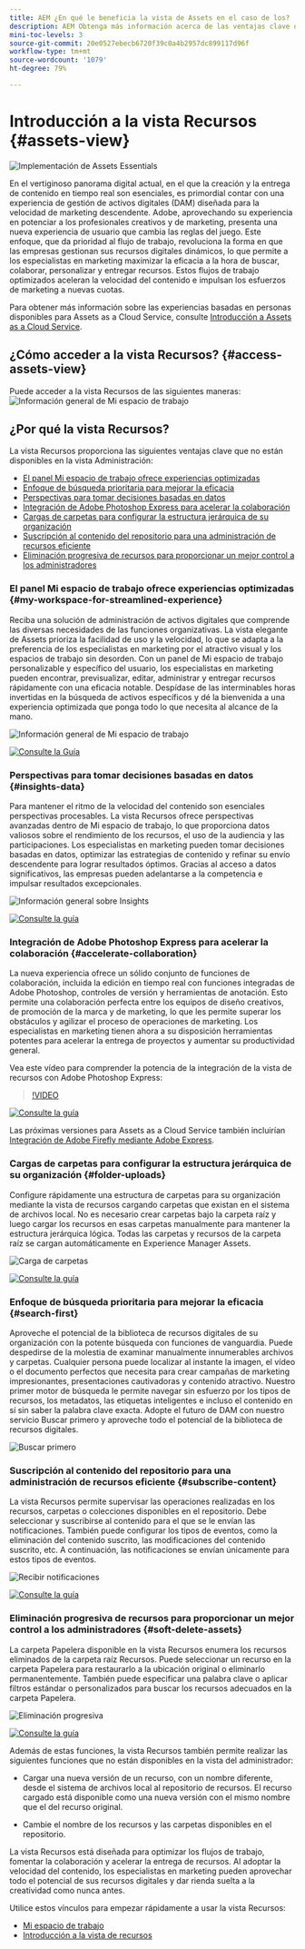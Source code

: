 ```yaml
---
title: AEM ¿En qué le beneficia la vista de Assets en el caso de los?
description: AEM Obtenga más información acerca de las ventajas clave de la vista de Assets en la. Adobe, aprovechando su experiencia en potenciar a los profesionales creativos y de marketing, presenta una nueva experiencia de usuario que cambia las reglas del juego.
mini-toc-levels: 3
source-git-commit: 20e0527ebecb6720f39c0a4b2957dc899117d96f
workflow-type: tm+mt
source-wordcount: '1079'
ht-degree: 79%

---
```



# Introducción a la vista Recursos {#assets-view}

![Implementación de Assets Essentials](assets/banner-image.jpg)

En el vertiginoso panorama digital actual, en el que la creación y la entrega de contenido en tiempo real son esenciales, es primordial contar con una experiencia de gestión de activos digitales (DAM) diseñada para la velocidad de marketing descendente. Adobe, aprovechando su experiencia en potenciar a los profesionales creativos y de marketing, presenta una nueva experiencia de usuario que cambia las reglas del juego. Este enfoque, que da prioridad al flujo de trabajo, revoluciona la forma en que las empresas gestionan sus recursos digitales dinámicos, lo que permite a los especialistas en marketing maximizar la eficacia a la hora de buscar, colaborar, personalizar y entregar recursos. Estos flujos de trabajo optimizados aceleran la velocidad del contenido e impulsan los esfuerzos de marketing a nuevas cuotas.

Para obtener más información sobre las experiencias basadas en personas disponibles para Assets as a Cloud Service, consulte [Introducción a Assets as a Cloud Service](/help/assets/overview.md#persona-based-experiences).

## ¿Cómo acceder a la vista Recursos? {#access-assets-view}

Puede acceder a la vista Recursos de las siguientes maneras:
![Información general de Mi espacio de trabajo](assets/assets-view.png)

<!--

* **Toggle in Admin view**

    * Log into [!DNL Experience Manager] using Cloud Manager.
    * Navigate to **[!UICONTROL Assets]** > **[!UICONTROL Files]**.
    * Click the profile icon on the top right corner.
    * Click **[!UICONTROL Switch View]** from the **[!UICONTROL Profile Settings]** section.
    Repeat these steps to switch back to the Admin view.

* **Product Switcher**
    * Log into [!DNL Experience Manager] and click ![Product selector](assets/waffle-icon.svg).
    * Select **[!UICONTROL Experience Manager Assets]** to access the Assets view.
    * Select **[!UICONTROL Experience Manager]** to access the Admin view.

* **Quick Links** 
    * Log into experience.adobe.com.
    * Click **[!UICONTROL Experience Manager Assets]** to access the Assets view.
    * Click **[!UICONTROL Experience Manager Assets]** to access the Assets view.

    -->

## ¿Por qué la vista Recursos?

La vista Recursos proporciona las siguientes ventajas clave que no están disponibles en la vista Administración:

* [El panel Mi espacio de trabajo ofrece experiencias optimizadas](#my-workspace-for-streamlined-experience)
* [Enfoque de búsqueda prioritaria para mejorar la eficacia](#search-first)
* [Perspectivas para tomar decisiones basadas en datos](#insights-data)
* [Integración de Adobe Photoshop Express para acelerar la colaboración](#accelerate-collaboration)
* [Cargas de carpetas para configurar la estructura jerárquica de su organización](#folder-uploads)
* [Suscripción al contenido del repositorio para una administración de recursos eficiente](#subscribe-content)
* [Eliminación progresiva de recursos para proporcionar un mejor control a los administradores](#soft-delete-assets)

### El panel Mi espacio de trabajo ofrece experiencias optimizadas {#my-workspace-for-streamlined-experience}

Reciba una solución de administración de activos digitales que comprende las diversas necesidades de las funciones organizativas. La vista elegante de Assets prioriza la facilidad de uso y la velocidad, lo que se adapta a la preferencia de los especialistas en marketing por el atractivo visual y los espacios de trabajo sin desorden. Con un panel de Mi espacio de trabajo personalizable y específico del usuario, los especialistas en marketing pueden encontrar, previsualizar, editar, administrar y entregar recursos rápidamente con una eficacia notable. Despídase de las interminables horas invertidas en la búsqueda de activos específicos y dé la bienvenida a una experiencia optimizada que ponga todo lo que necesita al alcance de la mano.

![Información general de Mi espacio de trabajo](assets/my-workspace-demo.gif)

[![Consulte la Guía](https://helpx.adobe.com/content/dam/help/en/marketing-cloud/how-to/digital-foundation/_jcr_content/main-pars/image_1250343773/see-the-guide-sm.png)](my-workspace-assets-view.md)

### Perspectivas para tomar decisiones basadas en datos {#insights-data}

Para mantener el ritmo de la velocidad del contenido son esenciales perspectivas procesables. La vista Recursos ofrece perspectivas avanzadas dentro de Mi espacio de trabajo, lo que proporciona datos valiosos sobre el rendimiento de los recursos, el uso de la audiencia y las participaciones. Los especialistas en marketing pueden tomar decisiones basadas en datos, optimizar las estrategias de contenido y refinar su envío descendente para lograr resultados óptimos. Gracias al acceso a datos significativos, las empresas pueden adelantarse a la competencia e impulsar resultados excepcionales.

![Información general sobre Insights](assets/insights-overview.gif)

[![Consulte la guía](https://helpx.adobe.com/content/dam/help/en/marketing-cloud/how-to/digital-foundation/_jcr_content/main-pars/image_1250343773/see-the-guide-sm.png)](manage-reports-assets-view.md#view-live-statistics)

### Integración de Adobe Photoshop Express para acelerar la colaboración {#accelerate-collaboration}

La nueva experiencia ofrece un sólido conjunto de funciones de colaboración, incluida la edición en tiempo real con funciones integradas de Adobe Photoshop, controles de versión y herramientas de anotación. Esto permite una colaboración perfecta entre los equipos de diseño creativos, de promoción de la marca y de marketing, lo que les permite superar los obstáculos y agilizar el proceso de operaciones de marketing. Los especialistas en marketing tienen ahora a su disposición herramientas potentes para acelerar la entrega de proyectos y aumentar su productividad general.

Vea este vídeo para comprender la potencia de la integración de la vista de recursos con Adobe Photoshop Express:

>[!VIDEO](https://video.tv.adobe.com/v/3420922)

[![Consulte la guía](https://helpx.adobe.com/content/dam/help/en/marketing-cloud/how-to/digital-foundation/_jcr_content/main-pars/image_1250343773/see-the-guide-sm.png)](edit-images-assets-view.md)

Las próximas versiones para Assets as a Cloud Service también incluirían [Integración de Adobe Firefly mediante Adobe Express](https://firefly.adobe.com/?gclid=EAIaIQobChMIlZeKuNfj_wIVeyCtBh3e5g2cEAAYASAAEgL56_D_BwE&amp;sdid=JM4FW6VL&amp;mv=search&amp;mv2=paidsearch&amp;ef_id=EAIaIQobChMIlZeKuNfj_wIVeyCtBh3e5g2cEAAYASAAEgL56_D_BwE:G:s&amp;s_kwcid=AL!3085!3!652077237594!e!!g!!adobe%20firefly!19870733758!148140507838).

### Cargas de carpetas para configurar la estructura jerárquica de su organización {#folder-uploads}

Configure rápidamente una estructura de carpetas para su organización mediante la vista de recursos cargando carpetas que existan en el sistema de archivos local. No es necesario crear carpetas bajo la carpeta raíz y luego cargar los recursos en esas carpetas manualmente para mantener la estructura jerárquica lógica. Todas las carpetas y recursos de la carpeta raíz se cargan automáticamente en Experience Manager Assets.

![Carga de carpetas](assets/folder-uploads.gif)

[![Consulte la guía](https://helpx.adobe.com/content/dam/help/en/marketing-cloud/how-to/digital-foundation/_jcr_content/main-pars/image_1250343773/see-the-guide-sm.png)](add-delete-assets-view.md)

### Enfoque de búsqueda prioritaria para mejorar la eficacia {#search-first}

Aproveche el potencial de la biblioteca de recursos digitales de su organización con la potente búsqueda con funciones de vanguardia. Puede despedirse de la molestia de examinar manualmente innumerables archivos y carpetas. Cualquier persona puede localizar al instante la imagen, el vídeo o el documento perfectos que necesita para crear campañas de marketing impresionantes, presentaciones cautivadoras y contenido atractivo. Nuestro primer motor de búsqueda le permite navegar sin esfuerzo por los tipos de recursos, los metadatos, las etiquetas inteligentes e incluso el contenido en sí sin saber la palabra clave exacta. Adopte el futuro de DAM con nuestro servicio Buscar primero y aproveche todo el potencial de la biblioteca de recursos digitales.

![Buscar primero](assets/search-first.gif)

### Suscripción al contenido del repositorio para una administración de recursos eficiente {#subscribe-content}

La vista Recursos permite supervisar las operaciones realizadas en los recursos, carpetas o colecciones disponibles en el repositorio. Debe seleccionar y suscribirse al contenido para el que se le envían las notificaciones. También puede configurar los tipos de eventos, como la eliminación del contenido suscrito, las modificaciones del contenido suscrito, etc. A continuación, las notificaciones se envían únicamente para estos tipos de eventos.

![Recibir notificaciones](assets/notifications.gif)

[![Consulte la guía](https://helpx.adobe.com/content/dam/help/en/marketing-cloud/how-to/digital-foundation/_jcr_content/main-pars/image_1250343773/see-the-guide-sm.png)](manage-notifications-assets-view.md)

### Eliminación progresiva de recursos para proporcionar un mejor control a los administradores {#soft-delete-assets}

La carpeta Papelera disponible en la vista Recursos enumera los recursos eliminados de la carpeta raíz Recursos. Puede seleccionar un recurso en la carpeta Papelera para restaurarlo a la ubicación original o eliminarlo permanentemente. También puede especificar una palabra clave o aplicar filtros estándar o personalizados para buscar los recursos adecuados en la carpeta Papelera.

![Eliminación progresiva](assets/soft-delete.gif)

[![Consulte la guía](https://helpx.adobe.com/content/dam/help/en/marketing-cloud/how-to/digital-foundation/_jcr_content/main-pars/image_1250343773/see-the-guide-sm.png)](navigate-assets-view.md)

Además de estas funciones, la vista Recursos también permite realizar las siguientes funciones que no están disponibles en la vista del administrador:

* Cargar una nueva versión de un recurso, con un nombre diferente, desde el sistema de archivos local al repositorio de recursos. El recurso cargado está disponible como una nueva versión con el mismo nombre que el del recurso original.

* Cambie el nombre de los recursos y las carpetas disponibles en el repositorio.

La vista Recursos está diseñada para optimizar los flujos de trabajo, fomentar la colaboración y acelerar la entrega de recursos. Al adoptar la velocidad del contenido, los especialistas en marketing pueden aprovechar todo el potencial de sus recursos digitales y dar rienda suelta a la creatividad como nunca antes.


Utilice estos vínculos para empezar rápidamente a usar la vista Recursos:

* [Mi espacio de trabajo](/help/assets/my-workspace-assets-view.md)
* [Introducción a la vista de recursos](/help/assets/get-started-assets-view.md)






